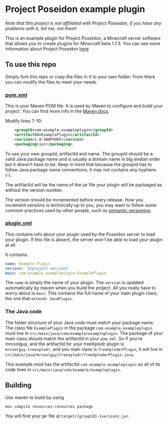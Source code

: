 # Project Poseidon example plugin
*Note that this project is not affiliated with Project Poseidon, if you have any problems with it, tell me, not them!*

This is an example plugin for Project Poseidon, a Minecraft server software that allows you to create plugins for Minecraft beta 1.7.3.
You can see more information about Project Poseidon [here](https://github.com/RhysB/Project-Poseidon)

## To use this repo
Simply fork this repo or copy the files in it to your own folder. From there you can modify the files to meet your needs.
### [pom.xml](/pom.xml)
This is your Maven POM file. It is used by Maven to configure and build your project. You can find more info in the [Maven docs](https://maven.apache.org/pom.html).

Modify lines 7-10:
```xml
    <groupId>com.example.exampleplugin</groupId>
    <artifactId>ExamplePlugin</artifactId>
    <version>1.0-SNAPSHOT</version>
    <packaging>jar</packaging>
```
To use your own groupId, artifactId and name. The groupId should be a valid Java package name and is usually a domain name in big endian order but it doesn't have to be. Keep in mind that because the groupId has to follow Java package name conventions, it may not contains any hyphens (-).

The artifactId will be the name of the jar file your plugin will be packaged as without the version number.

The version should be incremented before every release. How you increment versions is technically up to you, you may want to follow some common practices used by other people, such as [semantic versioning](https://semver.org/).

### [plugin.yml](/src/main/resources/plugin.yml)
This contains info about your plugin used by the Poseidon server to load your plugin. If this file is absent, the server won't be able to load your plugin at all.

It contains:
```yml
name: Example Plugin
version: '${project.version}'
main: com.example.exampleplugin.ExamplePlugin
```
The `name` is simply the name of your plugin. The `version` is updated automatically by maven when you build the project. All you really have to worry about is `main`. This contains the full name of your main plugin class; the one that `extends JavaPlugin`.

### The Java code
The folder structure of your Java code must match your package name. The class file `ExamplePlugin` in the package `com.example.exampleplugin` must live in `src/main/java/com/example/exampleplugin`. The package of your main class should match the artifactId in your `pom.xml`. So if you're mrcoolguy, and the artifactId for your treeXplodr plugin is `mrcoolguy.treexplodr`, and you main class is `TreeXploderPlugin`, it will live in `src/main/java/mrcoolguy/treexplodr/TreeXploderPlugin.java`.

This example mod has the artifactId `com.example.exampleplugin` so all of its code lives in `src/main/java/com/example/exampleplugin`.

## Building
Use maven to build by using
```sh
mvn compile resources:resources package
```
You will find your jar file at `target/{groupId}-{version}.jar`.